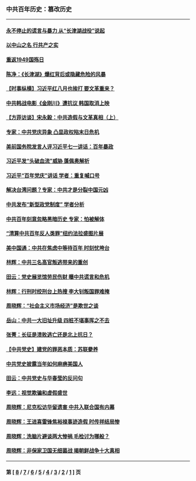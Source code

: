 ### 中共百年历史：篡改历史
---
#### [永不停止的谎言与暴力 从“长津湖战役”说起](../../pages/nf1176115/n13494094.md?03230430) 
#### [以中山之名 行共产之实](../../pages/nf1176115/n13346437.md?03230430) 
#### [重返1949国殇日](../../pages/nf1176115/n13346372.md?03230430) 
#### [陈净：《长津湖》爆红背后或隐藏危险的风暴](../../pages/nf1176115/n13314364.md?03230430) 
#### [【时事纵横】习近平红八月也挨打 要文革重来？](../../pages/nf1176115/n13231393.md?03230430) 
#### [中共韩战电影《金刚川》遭抗议 韩国取消上映](../../pages/nf1176115/n13219114.md?03230430) 
#### [【方菲访谈】宋永毅：中共造假与文革真相（上）](../../pages/nf1176115/n13200760.md?03230430) 
#### [专家：中共党庆异象 凸显政权陷末日危机](../../pages/nf1176115/n13067084.md?03230430) 
#### [美前国务院发言人评习近平七一讲话：百年暴政](../../pages/nf1176115/n13066986.md?03230430) 
#### [习近平发“头破血流”威胁 蓬佩奥解析](../../pages/nf1176115/n13063604.md?03230430) 
#### [习近平“百年党庆”讲话 学者：重复喊口号](../../pages/nf1176115/n13061411.md?03230430) 
#### [解决台湾问题？专家：中共才是分裂中国元凶](../../pages/nf1176115/n13060811.md?03230430) 
#### [中共发布“新型政党制度” 学者分析](../../pages/nf1176115/n13056354.md?03230430) 
#### [中共百年刻意忽略黑暗历史 专家：怕被解体](../../pages/nf1176115/n13056056.md?03230430) 
#### [“清算中共百年反人类罪”纽约法拉盛图片展](../../pages/nf1176115/n13052220.md?03230430) 
#### [美中国通：中共在焦虑中等待百年 时刻忧垮台](../../pages/nf1176115/n13048820.md?03230430) 
#### [林辉：中共三名高官叛逃带来的重创](../../pages/nf1176115/n13035206.md?03230430) 
#### [田云：党史展览馆劳民伤财 曝中共谎言和危机](../../pages/nf1176115/n13033900.md?03230430) 
#### [林辉：行刑时绞刑台上热搜 李大钊叛国罪难掩](../../pages/nf1176115/n13031965.md?03230430) 
#### [周晓辉：“社会主义市场经济”是欺世之谈](../../pages/nf1176115/n13024090.md?03230430) 
#### [岳山：中共一大旧址升级 四桩不堪事挥之不去](../../pages/nf1176115/n13021697.md?03230430) 
#### [张菁：长征是溃败逃亡还是北上抗日？](../../pages/nf1176115/n13020585.md?03230430) 
#### [【中共党史】建党的罪恶本质：苏联豢养](../../pages/nf1176115/n13011888.md?03230430) 
#### [中共党史披露当年如何麻痹美国人](../../pages/nf1176115/n12966400.md?03230430) 
#### [田云：中共党史与华春莹的反问句](../../pages/nf1176115/n12765178.md?03230430) 
#### [李远：视觉欺骗和虚假盛世](../../pages/nf1176115/n12993376.md?03230430) 
#### [周晓辉：尼克松访华留遗害 中共入联合国有内幕](../../pages/nf1176115/n12991422.md?03230430) 
#### [周晓辉：王进喜雷锋焦裕禄事迹造假 时传祥结局惨](../../pages/nf1176115/n12985497.md?03230430) 
#### [周晓辉：洗脑片避谈两大惨祸 毛检讨为哪般？](../../pages/nf1176115/n12971285.md?03230430) 
#### [周晓辉：非保家卫国无细菌战 揭朝鲜战争十大真相](../../pages/nf1176115/n12954161.md?03230430) 

---
#### 第 [ [8](./8.md?03230430) / [7](./7.md?03230430) / [6](./6.md?03230430) / [5](./5.md?03230430) / [4](./4.md?03230430) / [3](./3.md?03230430) / [2](./2.md?03230430) / [1](./1.md?03230430) ] 页
